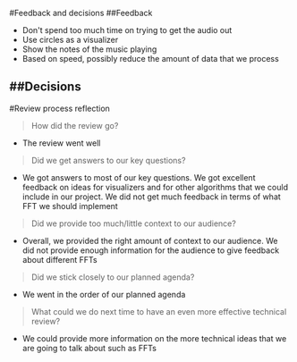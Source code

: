 #Feedback and decisions
##Feedback
- Don't spend too much time on trying to get the audio out
- Use circles as a visualizer
- Show the notes of the music playing
- Based on speed, possibly reduce the amount of data that we process

##Decisions
- 

#Review process reflection
> How did the review go?
- The review went well
> Did we get answers to our key questions?
- We got answers to most of our key questions. We got excellent feedback on ideas for visualizers and for other algorithms that we could include in our project. We did not get much feedback in terms of what FFT we should implement
> Did we provide too much/little context to our audience?
- Overall, we provided the right amount of context to our audience. We did not provide enough information for the audience to give feedback about different FFTs
> Did we stick closely to our planned agenda?
- We went in the order of our planned agenda
> What could we do next time to have an even more effective technical review?
- We could provide more information on the more technical ideas that we are going to talk about such as FFTs